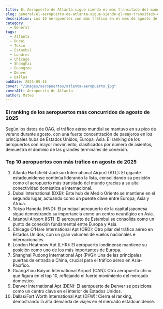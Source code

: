 ```yaml
---
title: El Aeropuerto de Atlanta sigue siendo el mas transitado del mundo
slug: general/el-aeropuerto-de-atlanta-sigue-siendo-el-mas-transitado-del-mundo
description: Los 10 Aeropuertos con más tráfico en el mes de agosto de 2025.
category:
  - General
tags:
  - Atlanta
  - Dubái
  - Tokio
  - Estambul
  - Londres
  - Chicago
  - Shanghai
  - Guangzou
  - Denver
  - Dallas
pubDate: 2025-09-16
cover: "/images/aeropuertos/atlanta-aeropuerto.jpg"
coverAlt: Aeropuerto de Atlanta
author: Mateo
---
```


### El ranking de los aeropuertos más concurridos de agosto de 2025

Según los datos de OAG, el tráfico aéreo mundial se mantuvo en su pico de verano durante agosto, con una fuerte concentración de pasajeros en los principales hubs de Estados Unidos, Europa, Asia. El ranking de los aeropuertos con mayor movimiento, clasificados por número de asientos, demuestra el dominio de las grandes terminales de conexión.

### Top 10 aeropuertos con más tráfico en agosto de 2025

1. Atlanta Hartsfield-Jackson International Airport (ATL): El gigante estadounidense continúa liderando la lista, consolidando su posición como el aeropuerto más transitado del mundo gracias a su alta conectividad doméstica e internacional.
2. Dubai International (DXB): Este hub de Medio Oriente se mantiene en el segundo lugar, actuando como un puente clave entre Europa, Asia y África.
3. Tokyo Haneda (HND): El principal aeropuerto de la capital japonesa sigue demostrando su importancia como un centro neurálgico en Asia.
4. Istanbul Airport (IST): El aeropuerto de Estambul se consolida como un punto de conexión fundamental entre Europa y Asia.
5. Chicago O'Hare International Apt (ORD): Otro pilar del tráfico aéreo en Estados Unidos, con un gran volumen de vuelos nacionales e internacionales.
6. London Heathrow Apt (LHR): El aeropuerto londinense mantiene su posición como uno de los más importantes de Europa.
7. Shanghai Pudong International Apt (PVG): Una de las principales puertas de entrada a China, crucial para el tráfico aéreo en Asia-Pacífico.
8. Guangzhou Baiyun International Airport (CAN): Otro aeropuerto chino que figura en el top 10, reflejando el fuerte movimiento del mercado doméstico.
9. Denver International Apt (DEN): El aeropuerto de Denver se posiciona como un centro clave en el interior de Estados Unidos.
10. Dallas/Fort Worth International Apt (DFW): Cierra el ranking, demostrando la alta demanda de viajes en el mercado estadounidense.
